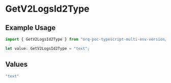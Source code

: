 # GetV2LogsId2Type

## Example Usage

```typescript
import { GetV2LogsId2Type } from "orq-poc-typescript-multi-env-version/models/operations";

let value: GetV2LogsId2Type = "text";
```

## Values

```typescript
"text"
```